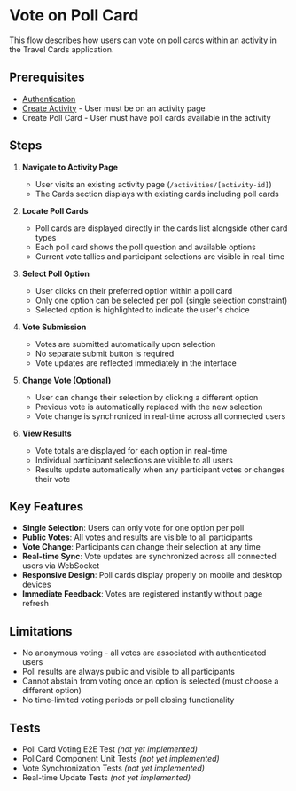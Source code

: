 # Vote on Poll Card

This flow describes how users can vote on poll cards within an activity in the Travel Cards application.

## Prerequisites

- [Authentication](authentication.md)
- [Create Activity](create-activity.md) - User must be on an activity page
- Create Poll Card - User must have poll cards available in the activity

## Steps

1. **Navigate to Activity Page**
   - User visits an existing activity page (`/activities/[activity-id]`)
   - The Cards section displays with existing cards including poll cards

2. **Locate Poll Cards**
   - Poll cards are displayed directly in the cards list alongside other card types
   - Each poll card shows the poll question and available options
   - Current vote tallies and participant selections are visible in real-time

3. **Select Poll Option**
   - User clicks on their preferred option within a poll card
   - Only one option can be selected per poll (single selection constraint)
   - Selected option is highlighted to indicate the user's choice

4. **Vote Submission**
   - Votes are submitted automatically upon selection
   - No separate submit button is required
   - Vote updates are reflected immediately in the interface

5. **Change Vote (Optional)**
   - User can change their selection by clicking a different option
   - Previous vote is automatically replaced with the new selection
   - Vote change is synchronized in real-time across all connected users

6. **View Results**
   - Vote totals are displayed for each option in real-time
   - Individual participant selections are visible to all users
   - Results update automatically when any participant votes or changes their vote

## Key Features

- **Single Selection**: Users can only vote for one option per poll
- **Public Votes**: All votes and results are visible to all participants
- **Vote Change**: Participants can change their selection at any time
- **Real-time Sync**: Vote updates are synchronized across all connected users via WebSocket
- **Responsive Design**: Poll cards display properly on mobile and desktop devices
- **Immediate Feedback**: Votes are registered instantly without page refresh

## Limitations

- No anonymous voting - all votes are associated with authenticated users
- Poll results are always public and visible to all participants
- Cannot abstain from voting once an option is selected (must choose a different option)
- No time-limited voting periods or poll closing functionality

## Tests

- Poll Card Voting E2E Test *(not yet implemented)*
- PollCard Component Unit Tests *(not yet implemented)*
- Vote Synchronization Tests *(not yet implemented)*
- Real-time Update Tests *(not yet implemented)*